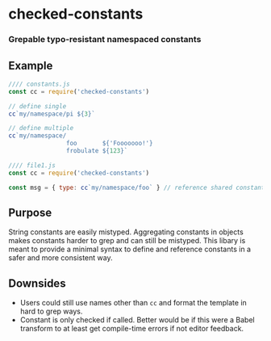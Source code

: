 # checked-constants

### Grepable typo-resistant namespaced constants

## Example

```javascript
//// constants.js
const cc = require('checked-constants')

// define single
cc`my/namespace/pi ${3}`

// define multiple
cc`my/namespace/
                foo       ${'Fooooooo!'}
                frobulate ${123}`

//// file1.js
const cc = require('checked-constants')

const msg = { type: cc`my/namespace/foo` } // reference shared constant
```

## Purpose

String constants are easily mistyped. Aggregating constants in objects makes constants harder to
grep and can still be mistyped. This libary is meant to provide a minimal syntax to define and
reference constants in a safer and more consistent way.

## Downsides

* Users could still use names other than `cc` and format the template in hard to grep ways.
* Constant is only checked if called. Better would be if this were a Babel transform to at least get
  compile-time errors if not editor feedback.
